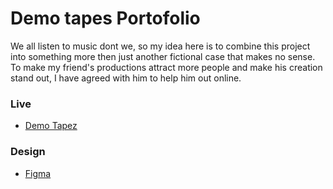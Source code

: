 # Demo tapes Portofolio

We all listen to music dont we, so my idea here is to combine this project into something more then just another fictional case that makes no sense. To make my friend's productions attract more people and make his creation stand out, I have agreed with him to help him out online.

### Live
- <a href="https://patrykrybaczek.github.io/demo-tapes/html/contact.html">Demo Tapez</a>

### Design
- <a href="https://www.figma.com/file/48RCKgB0Mt2cRy0gZoa6ps/DemoTapes?node-id=0%3A1">Figma</a>
